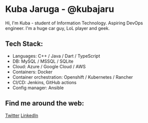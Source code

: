 # Kuba Jaruga - @kubajaru
Hi, I'm Kuba - student of Information Technology. Aspiring DevOps engineer. I'm a huge car guy, LoL player and geek. 


## Tech Stack:
* Languages: C++ / Java / Dart  / TypeScript
* DB: MySQL / MSSQL / SQLite
* Cloud: Azure / Google Cloud / AWS
* Containers: Docker
* Container orchestration: Openshift / Kubernetes / Rancher
* CI/CD: Jenkins, GitHub actions
* Config manager: Ansible

## Find me around the web:
[Twitter](https://twitter.com/Kub5oN)
[LinkedIn](https://linkedin.com/in/kub5on)
